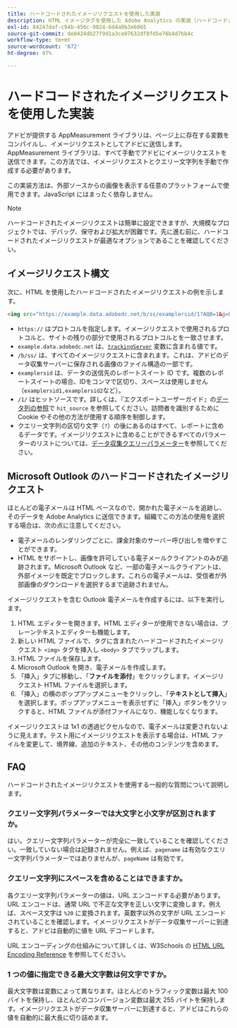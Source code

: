 ```yaml
---
title: ハードコードされたイメージリクエストを使用した実装
description: HTML イメージタグを使用した Adobe Analytics の実装（ハードコードされたイメージリクエスト）
exl-id: 84247daf-c94b-456c-9824-6d4a0b3e6065
source-git-commit: de0424db27f9d1a3ce07632df8fd5e76b4d7bb4c
workflow-type: tm+mt
source-wordcount: '672'
ht-degree: 97%

---
```


# ハードコードされたイメージリクエストを使用した実装

アドビが提供する AppMeasurement ライブラリは、ページ上に存在する変数をコンパイルし、イメージリクエストとしてアドビに送信します。AppMeasurement ライブラリは、すべて手動でアドビにイメージリクエストを送信できます。この方法では、イメージリクエストとクエリー文字列を手動で作成する必要があります。

この実装方法は、外部ソースからの画像を表示する任意のプラットフォームで使用できます。JavaScript にはまったく依存しません。

>[!NOTE]
>
> ハードコードされたイメージリクエストは簡単に設定できますが、大規模なプロジェクトでは、デバッグ、保守および拡大が困難です。先に進む前に、ハードコードされたイメージリクエストが最適なオプションであることを確認してください。

## イメージリクエスト構文

次に、HTML を使用したハードコードされたイメージリクエストの例を示します。

```html
<img src="https://example.data.adobedc.net/b/ss/examplersid/1?AQB=1&g=http%3A%2F%2Fexample.com&pageName=Example%20hardcoded%20hit&v1=Example%20value&AQE=1"/>
```

* `https://` はプロトコルを指定します。イメージリクエストで使用されるプロトコルと、サイトの残りの部分で使用されるプロトコルとを一致させます。
* `example.data.adobedc.net` は、[`trackingServer`](/help/implement/vars/config-vars/trackingserver.md) 変数に含まれる値です。
* `/b/ss/` は、すべてのイメージリクエストに含まれます。これは、アドビのデータ収集サーバーに保存される画像のファイル構造の一部です。
* `examplersid` は、データの送信先のレポートスイート ID です。複数のレポートスイートの場合、IDをコンマで区切り、スペースは使用しません（`examplersid1,examplersid2`など）。
* `/1/` はヒットソースです。詳しくは、『エクスポートユーザーガイド』の[データ列の参照](../../export/analytics-data-feed/c-df-contents/datafeeds-reference.md)で `hit_source` を参照してください。訪問者を識別するために Cookie やその他の方法が使用する順序を制御します。
* クエリー文字列の区切り文字（`?`）の後にあるのはすべて、レポートに含めるデータです。イメージリクエストに含めることができるすべてのパラメーターのリストについては、[データ収集クエリーパラメーター](../validate/query-parameters.md)を参照してください。

## Microsoft Outlook のハードコードされたイメージリクエスト

ほとんどの電子メールは HTML ベースなので、開かれた電子メールを追跡し、そのデータを Adobe Analytics に送信できます。組織でこの方法の使用を選択する場合は、次の点に注意してください。

* 電子メールのレンダリングごとに、課金対象のサーバー呼び出しを増やすことができます。
* HTML をサポートし、画像を許可している電子メールクライアントのみが追跡されます。Microsoft Outlook など、一部の電子メールクライアントは、外部イメージを既定でブロックします。これらの電子メールは、受信者が外部画像のダウンロードを選択するまで追跡されません。

イメージリクエストを含む Outlook 電子メールを作成するには、以下を実行します。

1. HTML エディターを開きます。HTML エディターが使用できない場合は、プレーンテキストエディターも機能します。
2. 新しい HTML ファイルで、タグに含まれたハードコードされたイメージリクエスト `<img>` タグを挿入し `<body>` タブでラップします。
3. HTML ファイルを保存します。
4. Microsoft Outlook を開き、電子メールを作成します。
5. 「挿入」タブに移動し、「**ファイルを添付**」をクリックします。イメージリクエスト HTML ファイルを選択します。
6. 「挿入」の横のポップアップメニューをクリックし、「**テキストとして挿入**」を選択します。ポップアップメニューを表示せずに「挿入」ボタンをクリックすると、HTML ファイルが添付ファイルになり、機能しなくなります。

イメージリクエストは 1x1 の透過ピクセルなので、電子メールは変更されないように見えます。テスト用にイメージリクエストを表示する場合は、HTML ファイルを変更して、境界線、追加のテキスト、その他のコンテンツを含めます。

## FAQ

ハードコードされたイメージリクエストを使用する一般的な質問について説明します。

### クエリー文字列パラメーターでは大文字と小文字が区別されますか。

はい。クエリー文字列パラメーターが完全に一致していることを確認してください。一致していない場合は記録されません。例えば、`pagename` は有効なクエリー文字列パラメーターではありませんが、`pageName` は有効です。

### クエリー文字列にスペースを含めることはできますか。

各クエリー文字列パラメーターの値は、URL エンコードする必要があります。URL エンコードは、通常 URL で不正な文字を正しい文字に変換します。例えば、スペース文字は `%20` に変換されます。英数字以外の文字が URL エンコードされていることを確認します。イメージリクエストがデータ収集サーバーに到達すると、アドビは自動的に値を URL デコードします。

URL エンコーディングの仕組みについて詳しくは、W3Schools の [HTML URL Encoding Reference](https://www.w3schools.com/tags/ref_urlencode.asp) を参照してください。

### 1 つの値に指定できる最大文字数は何文字ですか。

最大文字数は変数によって異なります。ほとんどのトラフィック変数は最大 100 バイトを保持し、ほとんどのコンバージョン変数は最大 255 バイトを保持します。イメージリクエストがデータ収集サーバーに到達すると、アドビはこれらの値を自動的に最大長に切り詰めます。
